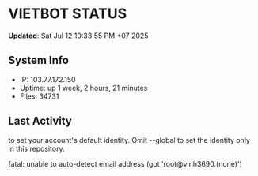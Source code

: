 # VIETBOT STATUS
**Updated**: Sat Jul 12 10:33:55 PM +07 2025

## System Info
- IP: 103.77.172.150
- Uptime: up 1 week, 2 hours, 21 minutes
- Files: 34731

## Last Activity

to set your account's default identity.
Omit --global to set the identity only in this repository.

fatal: unable to auto-detect email address (got 'root@vinh3690.(none)')
